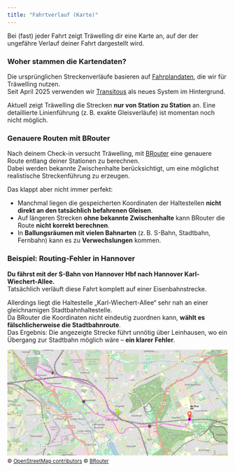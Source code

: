 ```yaml
---
title: "Fahrtverlauf (Karte)"
---
```


Bei (fast) jeder Fahrt zeigt Träwelling dir eine Karte an, auf der der ungefähre Verlauf deiner Fahrt dargestellt wird.

### Woher stammen die Kartendaten?

Die ursprünglichen Streckenverläufe basieren auf [Fahrplandaten](/features/timetable), die wir für Träwelling nutzen.  
Seit April 2025 verwenden wir [Transitous](/features/timetable) als neues System im Hintergrund.

Aktuell zeigt Träwelling die Strecken **nur von Station zu Station** an. Eine detaillierte Linienführung (z. B. exakte Gleisverläufe) ist momentan noch nicht möglich.

### Genauere Routen mit BRouter

Nach deinem Check-in versucht Träwelling, mit [BRouter](https://brouter.de/brouter-web/) eine genauere Route entlang deiner Stationen zu berechnen.  
Dabei werden bekannte Zwischenhalte berücksichtigt, um eine möglichst realistische Streckenführung zu erzeugen.

Das klappt aber nicht immer perfekt:

- Manchmal liegen die gespeicherten Koordinaten der Haltestellen **nicht direkt an den tatsächlich befahrenen Gleisen**.
- Auf längeren Strecken **ohne bekannte Zwischenhalte** kann BRouter die Route **nicht korrekt berechnen**.
- In **Ballungsräumen mit vielen Bahnarten** (z. B. S-Bahn, Stadtbahn, Fernbahn) kann es zu **Verwechslungen** kommen.

### Beispiel: Routing-Fehler in Hannover

**Du fährst mit der S-Bahn von Hannover Hbf nach Hannover Karl-Wiechert-Allee.**  
Tatsächlich verläuft diese Fahrt komplett auf einer Eisenbahnstrecke.

Allerdings liegt die Haltestelle „Karl-Wiechert-Allee“ sehr nah an einer gleichnamigen Stadtbahnhaltestelle.  
Da BRouter die Koordinaten nicht eindeutig zuordnen kann, **wählt es fälschlicherweise die Stadtbahnroute**.  
Das Ergebnis: Die angezeigte Strecke führt unnötig über Leinhausen, wo ein Übergang zur Stadtbahn möglich wäre – **ein klarer Fehler**.

<img src="error-hannover-hbf-kwa.png">
<small>
    &copy; <a href="https://www.openstreetmap.org/copyright">OpenStreetMap contributors</a>  
    &copy; <a href="https://github.com/abrensch/brouter">BRouter</a>
</small>
